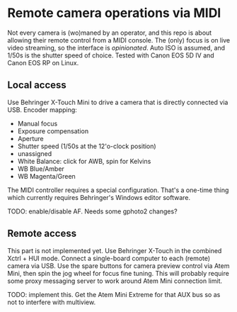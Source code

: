 # Remote camera operations via MIDI

Not every camera is (wo)maned by an operator, and this repo is about allowing their remote control from a MIDI console.
The (only) focus is on live video streaming, so the interface is *opinionated*.
Auto ISO is assumed, and 1/50s is the shutter speed of choice.
Tested with Canon EOS 5D IV and Canon EOS RP on Linux.

## Local access

Use Behringer X-Touch Mini to drive a camera that is directly connected via USB.
Encoder mapping:

- Manual focus
- Exposure compensation
- Aperture
- Shutter speed (1/50s at the 12'o-clock position)
- unassigned
- White Balance: click for AWB, spin for Kelvins
- WB Blue/Amber
- WB Magenta/Green

The MIDI controller requires a special configuration.
That's a one-time thing which currently requires Behringer's Windows editor software.

TODO: enable/disable AF. Needs some gphoto2 changes?

## Remote access

This part is not implemented yet.
Use Behringer X-Touch in the combined Xctrl + HUI mode.
Connect a single-board computer to each (remote) camera via USB.
Use the spare buttons for camera preview control via Atem Mini, then spin the jog wheel for focus fine tuning.
This will probably require some proxy messaging server to work around Atem Mini connection limit.

TODO: implement this. Get the Atem Mini Extreme for that AUX bus so as not to interfere with multiview.
